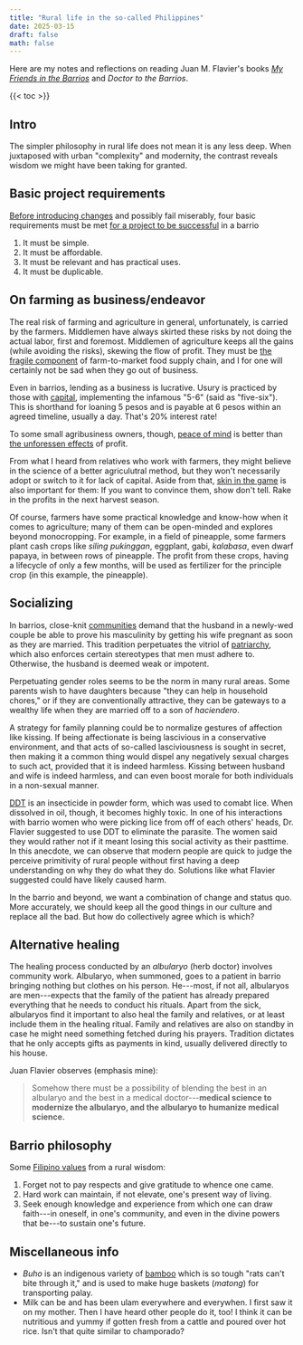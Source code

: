 ```yaml
---
title: "Rural life in the so-called Philippines"
date: 2025-03-15
draft: false
math: false
---
```


Here are my notes and reflections on reading Juan M. Flavier's books
[*My Friends in the Barrios*](/260/#brief-review-of-my-friends-in-the-barrios) and *Doctor to the Barrios*.

{{< toc >}}

## Intro

The simpler philosophy in rural life does not mean it is any less deep.
When juxtaposed with urban "complexity" and modernity, the contrast
reveals wisdom we might have been taking for granted.

## Basic project requirements

[Before introducing changes](/second-order-thinking) and possibly fail miserably,
four basic requirements must be met [for a project to be successful](/projm)
in a barrio

1. It must be simple.
2. It must be affordable.
3. It must be relevant and has practical uses.
4. It must be duplicable.

## On farming as business/endeavor

The real risk of farming and agriculture in general, unfortunately, is
carried by the farmers. Middlemen have always skirted these risks by
not doing the actual labor, first and foremost. Middlemen of agriculture
keeps all the gains (while avoiding the risks), skewing the flow of
profit. They must be [the fragile component](/antifragile) of farm-to-market food supply
chain, and I for one will certainly not be sad when they go out of
business.

Even in barrios, lending as a business is lucrative. Usury is practiced
by those with [capital](/capitalism), implementing the infamous "5-6" (said as
"five-six"). This is shorthand for loaning 5 pesos and is payable at 6
pesos within an agreed timeline, usually a day. That's 20% interest
rate!

To some small agribusiness owners, though,
[peace of mind](/simple-living) is better than
[the unforessen effects](/second-order-thinking) of profit.

From what I heard from relatives who work with farmers, they might
believe in the science of a better agriculutral method, but they won't
necessarily adopt or switch to it for lack of capital. Aside from that,
[skin in the game](/skin-in-the-game) is also important for them: If you
want to convince them, show don't tell. Rake in the profits in the next
harvest season.

Of course, farmers have some practical knowledge and know-how when it
comes to agriculture; many of them can be open-minded and explores
beyond monocropping. For example, in a field of pineapple, some farmers
plant cash crops like *siling pukinggan*, eggplant, gabi, *kalabasa*,
even dwarf papaya, in between rows of pineapple. The profit from these
crops, having a lifecycle of only a few months, will be used as
fertilizer for the principle crop (in this example, the pineapple).

## Socializing

In barrios, close-knit [communities](/community) demand that the husband
in a newly-wed couple be able to prove his masculinity by
getting his wife pregnant as soon as they are married. This tradition
perpetuates the vitriol of [patriarchy](/patriarchy), which also
enforces certain stereotypes that men must adhere to. Otherwise, the
husband is deemed weak or impotent.

Perpetuating gender roles seems to be the norm in many rural areas. Some
parents wish to have daughters because "they can help in household
chores," or if they are conventionally attractive, they can be gateways
to a wealthy life when they are married off to a son of *haciendero*.

A strategy for family planning could be to normalize gestures of
affection like kissing. If being affectionate is being lascivious in a
conservative environment, and that acts of so-called lasciviousness is
sought in secret, then making it a common thing would dispel any
negatively sexual charges to such act, provided that it is indeed
harmless. Kissing between husband and wife is indeed harmless, and can
even boost morale for both individuals in a non-sexual manner.

[DDT](https://en.wikipedia.org/wiki/DDT) is an insecticide in powder
form, which was used to comabt lice. When dissolved in oil, though, it
becomes highly toxic. In one of his interactions with barrio women who
were picking lice from off of each others' heads, Dr. Flavier suggested
to use DDT to eliminate the parasite. The women said they would rather
not if it meant losing this social activity as their pasttime. In this
anecdote, we can observe that modern people are quick to judge the
perceive primitivity of rural people without first having a deep
understanding on why they do what they do. Solutions like what Flavier
suggested could have likely caused harm.

In the barrio and beyond, we want a combination of change and status
quo. More accurately, we should keep all the good things in our culture
and replace all the bad. But how do collectively agree which is which?

## Alternative healing

The healing process conducted by an *albularyo* (herb doctor) involves
community work. Albularyo, when summoned, goes to a patient in barrio
bringing nothing but clothes on his person. He---most, if not all,
albularyos are men---expects that the family of the patient has already
prepared everything that he needs to conduct his rituals. Apart from the
sick, albularyos find it important to also heal the family and
relatives, or at least include them in the healing ritual. Family and
relatives are also on standby in case he might need something fetched
during his prayers. Tradition dictates that he only accepts gifts as
payments in kind, usually delivered directly to his house.

Juan Flavier observes (emphasis mine):

> Somehow there must be a possibility of blending the best in an
> albularyo and the best in a medical doctor---**medical science to
> modernize the albularyo, and the albularyo to humanize medical
> science.**

## Barrio philosophy

Some [Filipino values](/filipino-values) from a rural wisdom:

1. Forget not to pay respects and give gratitude to whence one came.
2. Hard work can maintain, if not elevate, one's present way of living.
3. Seek enough knowledge and experience from which one can draw
   faith---in oneself, in one's community, and even in the divine powers
   that be---to sustain one's future.

## Miscellaneous info

- *Buho* is an indigenous variety of [bamboo](/bamboo) which is so tough
  "rats can't bite through it," and is used to make huge baskets
  (*matong*) for transporting palay.
- Milk can be and has been ulam everywhere and everywhen. I first saw it on my
  mother. Then I have heard other people do it, too! I think it can be
  nutritious and yummy if gotten fresh from a cattle and poured over
  hot rice. Isn't that quite similar to champorado?
